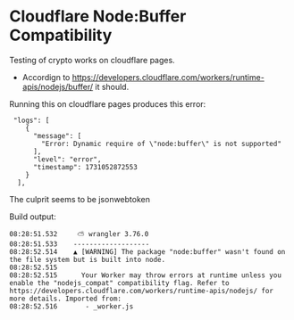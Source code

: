 # Cloudflare Node:Buffer Compatibility

Testing of crypto works on cloudflare pages.

* Accordign to https://developers.cloudflare.com/workers/runtime-apis/nodejs/buffer/ it should.
  

Running this on cloudflare pages produces this error:
```
 "logs": [
    {
      "message": [
        "Error: Dynamic require of \"node:buffer\" is not supported"
      ],
      "level": "error",
      "timestamp": 1731052872553
    }
  ],
```

The culprit seems to be jsonwebtoken

Build output:
```shell
08:28:51.532	 ⛅️ wrangler 3.76.0
08:28:51.533	-------------------
08:28:52.514	▲ [WARNING] The package "node:buffer" wasn't found on the file system but is built into node.
08:28:52.515	
08:28:52.515	  Your Worker may throw errors at runtime unless you enable the "nodejs_compat" compatibility flag. Refer to https://developers.cloudflare.com/workers/runtime-apis/nodejs/ for more details. Imported from:
08:28:52.516	   - _worker.js
```